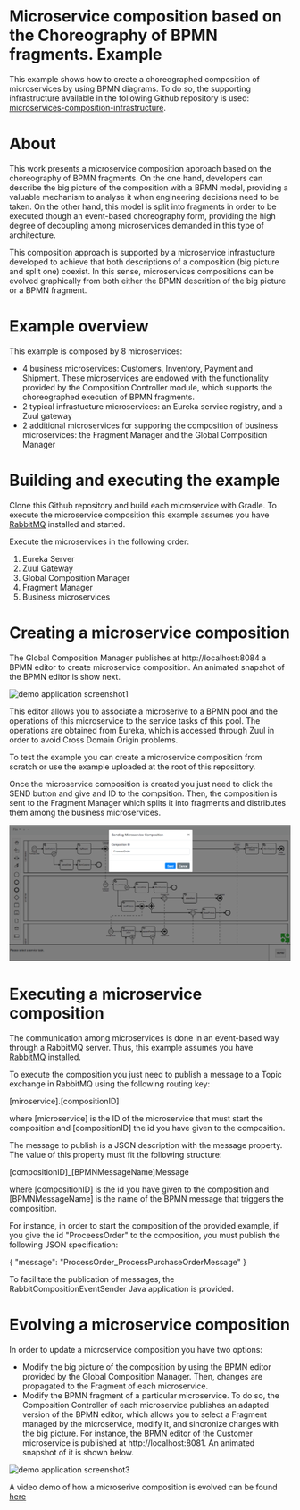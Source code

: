 # Microservice composition based on the Choreography of BPMN fragments. Example

This example shows how to create a choreographed composition of microservices by using BPMN diagrams. 
To do so, the supporting infrastructure available in the following Github repository is used: [microservices-composition-infrastructure](https://github.com/microserviceresearch/microservices-composition-infrastructure).

# About
This work presents a microservice composition approach based on the choreography of BPMN fragments. On the one hand, developers can describe the big picture of the composition with a BPMN model, providing a valuable mechanism to analyse it when engineering decisions need to be taken. On the other hand, this model is split into fragments in order to be executed though an event-based choreography form, providing the high degree of decoupling among microservices demanded in this type of architecture. 

This composition approach is supported by a microservice infrastucture developed to achieve that both descriptions of a composition (big picture and split one) coexist. In this sense, microservices compositions can be evolved graphically from both either the BPMN descrition of the big picture or a BPMN fragment.

# Example overview

This example is composed by 8 microservices:

* 4 business microservices: Customers, Inventory, Payment and Shipment. These microservices are endowed with the functionality provided by the Composition Controller module, which supports the choreographed execution of BPMN fragments.
* 2 typical infrastucture microservices: an Eureka service registry, and a Zuul gateway
* 2 additional microservices for supporing the composition of business microservices: the Fragment Manager and the Global Composition Manager

# Building and executing the example

Clone this Github repository and build each microservice with Gradle. To execute the microservice composition this example assumes you have [RabbitMQ](https://www.rabbitmq.com/) installed and started.

Execute the microservices in the following order:
<ol>
<li>Eureka Server</li>
<li>Zuul Gateway</li>
<li>Global Composition Manager</li>
<li>Fragment Manager</li>
<li>Business microservices</li>
</ol>

# Creating a microservice composition

The Global Composition Manager publishes at http://localhost:8084 a BPMN editor to create microservice composition. An animated snapshot of the BPMN editor is show next.

![demo application screenshot1](./snapshots/BPMNMicroserviceComposer_snapshot1.gif "Screenshot 1 of the BPMN Microservice Composer")

This editor allows you to associate a microserive to a BPMN pool and the operations of this microservice to the service tasks of this pool. The operations are obtained from Eureka, which is accessed through Zuul in order to avoid Cross Domain Origin problems.

To test the example you can create a microservice composition from scratch or use the example uploaded at the root of this reposittory. 

Once the microservice composition is created you just need to click the SEND button and give and ID to the compsition. Then, the composition is sent to the Fragment Manager which splits it into fragments and distributes them among the business microservices.

![demo application screenshot2](./snapshots/BPMNMicroserviceComposer_snapshot2.png "Screenshot 2 of the BPMN Microservice Composer")

# Executing a microservice composition

The communication among microservices is done in an event-based way through a RabbitMQ server. Thus, this example assumes you have [RabbitMQ](https://www.rabbitmq.com/) installed.

To execute the composition you just need to publish a message to a Topic exchange in RabbitMQ using the following routing key: 

[miroservice].[compositionID]

where [microservice] is the ID of the microservice that must start the composition and [compositionID] the id you have given to the composition.

The message to publish is a JSON description with the message property. The value of this property must fit the following structure:

[compositionID]_[BPMNMessageName]Message

where [compositionID] is the id you have given to the composition and [BPMNMessageName] is the name of the BPMN message that triggers the composition.

For instance, in order to start the composition of the provided example, if you give the id "ProceessOrder" to the composition, you must publish the following JSON specification:

{
  "message": "ProcessOrder_ProcessPurchaseOrderMessage"
}

To facilitate the publication of messages, the RabbitCompositionEventSender Java application is provided. 

# Evolving a microservice composition

In order to update a microservice composition you have two options:

* Modify the big picture of the composition by using the BPMN editor provided by the Global Composition Manager. Then, changes are propagated to the Fragment of each microservice.
* Modify the BPMN fragment of a particular microservice. To do so, the Composition Controller of each microservice publishes an adapted version of the BPMN editor, which allows you to select a Fragment managed by the microservice, modify it, and sincronize changes with the big picture. For instance, the BPMN editor of the Customer microservice is published at http://localhost:8081. An animated snapshot of it is shown below.

![demo application screenshot3](./snapshots/BPMNMicroserviceComposer_snapshot3.gif "Screenshot 3 of the BPMN Microservice Composer")

A video demo of how a microserive composition is evolved can be found [here](https://microserviceresearch.github.io/)
